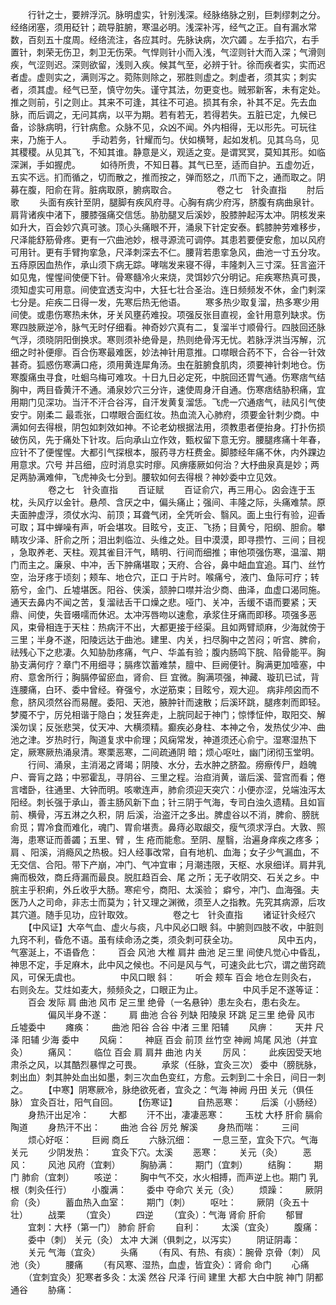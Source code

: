 <!-- { "loadSidebar": true } -->
　　行针之士，要辨浮沉。脉明虚实，针别浅深。经脉络脉之别，巨刺缪刺之分。经络闭塞，须用砭针；疏导脏腑，寒温必明。浅深补泻，经气之正。自有漏水常数，百刻五十度周。经络流注，各应其时。先脉诀病，次穴蠲 。左手掐穴，右手置针，刺荣无伤卫，刺卫无伤荣。气悍则针小而入浅，气涩则针大而入深；气滑则疾，气涩则迟。深则欲留，浅则入疾。候其气至，必辨于针。徐而疾者实，实而迟者虚。虚则实之，满则泻之。菀陈则除之，邪胜则虚之。刺虚者，须其实；刺实者，须其虚。经气已至，慎守勿失。谨守其法，勿更变也。贼邪新客，未有定处。推之则前，引之则止。其来不可逢，其往不可追。损其有余，补其不足。先去血脉，而后调之，无问其病，以平为期。若有若无，若得若失。五脏已定，九候已备，诊脉病明，行针病愈。众脉不见，众凶不闻。外内相得，无以形先。可玩往来，乃施于人。
　　手动若务，针耀而匀。伏如横弩，起如发机。见其乌乌，见其稷稷。从见其飞，不知其谁。静意是义，观适之变。是谓冥冥，莫知其形。如临深渊，手如握虎。
　　如待所贵，不知日暮。其气已至，适而自护。五虚勿近，五实不远。扪而循之，切而散之，推而按之，弹而怒之，爪而下之，通而取之。阴募在腹，阳俞在背。脏病取原，腑病取合。
　　
　　卷之七　针灸直指
　　肘后歌
　　头面有疾针至阴，腿脚有疾风府寻。心胸有病少府泻，脐腹有病曲泉针。肩背诸疾中渚下，腰膝强痛交信恁。胁肋腿叉后溪妙，股膝肿起泻太冲。阴核发来如升大，百会妙穴真可骇。顶心头痛眼不开，涌泉下针定安泰。鹤膝肿劳难移步，尺泽能舒筋骨疼。更有一穴曲池妙，根寻源流可调停。其患若要便安愈，加以风府可用针。更有手臂拘挛急，尺泽刺深去不仁。腰背若患挛急风，曲池一寸五分攻。五痔原因血热作，承山须下病无踪。哮喘发来寝不得，丰隆刺入三寸深。狂言盗汗如见鬼，惺惺间使便下针。骨寒髓冷火来烧，灵饵妙穴分明记。疟疾寒热真可畏，须知虚实可用意。间使宜透支沟中，大狂七壮合圣治。连日频频发不休，金门剌深七分是。疟疾二日得一发，先寒后热无他语。
　　寒多热少取复溜，热多寒少用间使。或患伤寒热未休，牙关风壅药难投。项强反张目直视，金针用意列缺求。伤寒四肢厥逆冷，脉气无时仔细看。神奇妙穴真有二，复溜半寸顺骨行。四肢回还脉气浮，须晓阴阳倒换求。寒则须补绝骨是，热则绝骨泻无忧。若脉浮洪当泻解，沉细之时补便瘳。百合伤寒最难医，妙法神针用意推。口噤眼合药不下，合谷一针效甚奇。狐惑伤寒满口疮，须用黄连犀角汤。虫在脏腑食肌肉，须要神针刺地仓。伤寒腹痛虫寻食，吐蛔乌梅可难攻。十日九日必定死，中脘回还胃气通。伤寒痞气结胸中，两目昏黄汗不通。涌泉妙穴三分许，速使周身汗自通。伤寒痞结胁积痛，宜用期门见深功。当汗不汗合谷泻，自汗发黄复溜恁。飞虎一穴通痞气，祛风引气使安宁。刚柔二 最乖张，口噤眼合面红妆。热血流入心肺府，须要金针刺少商。中满如何去得根，阴包如刺效如神。不论老幼根据法用，须教患者便抬身。打扑伤损破伤风，先于痛处下针攻。后向承山立作效，甄权留下意无穷。腰腿疼痛十年春，应针不了便惺惺。大都引气探根本，服药寻方枉费金。脚膝经年痛不休，内外踝边用意求。穴号 并吕细，应时消息实时瘳。风痹痿厥如何治？大杼曲泉真是妙；两足两胁满难伸，飞虎神灸七分到。腰软如何去得根？神妙委中立见效。
　　
　　卷之七　针灸直指
　　百证赋
　　百证俞穴，再三用心。囟会连于玉枕，头风疗以金针。悬颅、含厌之中，偏头痛止；强间、丰隆之际，头痛难禁。原夫面肿虚浮，须仗水沟、前顶；耳聋气闭，全凭听会、翳风。面上虫行有验，迎香可取；耳中蝉噪有声，听会堪攻。目眩兮，支正、飞扬；目黄兮，阳纲、胆俞。攀睛攻少泽、肝俞之所；泪出刺临泣、头维之处。目中漠漠，即寻攒竹、三间；目视 ，急取养老、天柱。观其雀目汗气，睛明、行间而细推；审他项强伤寒，温溜、期门而主之。廉泉、中冲，舌下肿痛堪取；天府、合谷，鼻中衄血宜追。耳门、丝竹空，治牙疼于顷刻；颊车、地仓穴，正口 于片时。喉痛兮，液门、鱼际可疗；转筋兮，金门、丘墟堪医。阳谷、侠溪，颔肿口噤并治少商、曲泽，血虚口渴同施。通天去鼻内不闻之苦，复溜祛舌干口燥之悲。哑门、关冲，舌缓不语而要紧；天鼎、间使，失音嗫嚅而休迟。太冲泻唇吻以速愈，承浆住牙痛而即移。项强多恶风，束骨相连于天柱：热病汗不出，大都更接于经渠。且如两臂顽麻，少海就傍于三里；半身不遂，阳陵远达于曲池。建里、内关，扫尽胸中之苦闷；听宫、脾俞，祛残心下之悲凄。久知胁肋疼痛，气户、华盖有验；腹内肠鸣下脘、陷骨能平。胸胁支满何疗？章门不用细寻；膈疼饮蓄难禁，膻中、巨阙便针。胸满更加噎塞，中府、意舍所行；胸膈停留瘀血，肾俞、巨 宜微。胸满项强，神藏、璇玑已试，背连腰痛，白环、委中曾经。脊强兮，水逆筋束；目眩兮，观大迎。 病非颅囟而不愈，脐风须然谷而易醒。委阳、天池，腋肿针而速散；后溪环跳，腿疼刺而即轻。梦魇不宁，厉兑相谐于隐白；发狂奔走，上脘同起于神门；惊悸怔仲，取阳交、解溪勿误；反张悲哭，仗天冲、大横须精。癫疾必身柱、本神之令，发热仗少冲、曲池之津。岁热时行，陶道复求中俞理；风痫常发，神道须还心俞宁。湿寒湿热下 定，厥寒厥热涌泉清。寒栗恶寒，二间疏通阴 暗；烦心呕吐，幽门闭彻玉堂明。
　　行间、涌泉，主消渴之肾竭；阴陵、水分，去水肿之脐盈。痨瘵传尸，趋魄户、膏肓之路；中邪霍乱，寻阴谷、三里之程。治疸消黄，谐后溪、营宫而看；倦言嗜卧，往通里、大钟而明。咳嗽连声，肺俞须迎天突穴：小便亦涩，兑端浊泻太阳经。刺长强于承山，善主肠风新下血；针三阴于气海，专司白浊久遗精。且如盲前、横骨，泻五淋之久积，阴 后溪，治盗汗之多出。脾虚谷以不消，脾俞、膀胱俞觅；胃冷食而难化，魂门、胃俞堪责。鼻痔必取龈交，瘦气须求浮白。大敦、照海，患寒证而善蠲；五里、臂 ，生 疮而能愈。至阴、屋翳，治遍身痒疾之疼多；肩 、阳溪，消瘾风之热极。妇人经事改常，自有地机、血海；女子少气漏血，不无交信、合阳。带下产崩，冲门、气冲宜审；月潮违限，天枢、水泉细详。肩井乳痈而极效，商丘痔漏而最良。脱肛趋百会、尾 之所；无子收阴交、石关之乡。中脘主乎积痢，外丘收乎大肠。寒疟兮，商阳、太溪验； 癖兮，冲门、血海强。夫医乃人之司命，非志士而莫为；针又理之渊微，须至人之指教。先究其病源，后攻其穴道。随手见功，应针取效。
　　
　　卷之七　针灸直指
　　诸证针灸经穴
　　【中风证】大卒气血、虚火与痰，凡中风必口眼 斜。中腑则四肢不收，中脏则九窍不利，昏危不语。虽有续命汤之类，须灸刺可获全功。
　　
　　风中五内，气塞涎上，不语昏危：
　　百会 风池 大椎 肩井 曲池 足三里 间使凡觉心中昏乱，神思不定，手足麻木，此中风之候也。不问是风与气，可速灸此七穴，谓之凿窍疏风，可保无虞也。
　　
　　中风口眼 斜：
　　听会 颊车 百会 地仓左则灸右， 右则灸左。艾炷如麦大，频频灸之，口眼正为止。
　　
　　中风手足不遂等证：
　　百会 发际 肩 曲池 风市 足三里 绝骨（一名悬钟）患左灸右，患右灸左。
　　
　　偏风半身不遂：
　　肩 曲池 合谷 列缺 阳陵泉 环跳 足三里 绝骨 风市 丘墟委中
　　瘫痪：
　　曲池 阳谷 合谷 中渚 三里 阳辅
　　风痹：
　　天井 尺泽 阳辅 少海 委中
　　风痫：
　　神庭 百会 前顶 丝竹空 神阙 鸠尾 风池（并宜灸）
　　痛风：
　　临位 百会 肩 肩井 曲池 内关
　　厉风：
　　此疾因受天地肃杀之风，以其酷烈暴悍之可畏。
　　承浆（任脉，宜灸三次） 委中（膀胱脉，刺出血）刺其肿处血出如墨，刺三次血色变红，方愈。云刺到二十余日，间日一刺之。
　　【中寒】阴寒厥冷，脉绝欲死者，宜灸之：气海 神阙 丹田 关元（俱任脉） 宜灸百壮，阳气自回。
　　【伤寒证】
　　自热恶寒：
　　后溪（小肠经）
　　身热汗出足冷：
　　大都
　　汗不出，凄凄恶寒：
　　玉枕 大杼 肝俞 膈俞 陶道
　　身热汗不出：
　　曲池 合谷 厉兑 解溪
　　身热而喘：
　　三间
　　烦心好呕：
　　巨阙 商丘
　　六脉沉细：
　　一息三至，宜灸下穴。气海 关元
　　少阴发热：
　　宜灸下穴。太溪
　　恶寒：
　　关元（灸）
　　恶风：
　　风池 风府（宜剌）
　　胸胁满：
　　期门（宜刺）
　　结胸：
　　期门 肺俞（宜刺）
　　咳逆：
　　胸中气不交，水火相搏，而声逆上也。期门 乳根（刺灸任行）
　　小腹满：
　　委中 夺命穴 关元（灸）
　　烦躁：
　　厥阴俞（灸）
　　蓄血热入血室：
　　期门（刺）
　　呕吐：
　　厥阴（灸五十壮）
　　战栗
　　（宜灸） 
　　四逆
　　（宜灸）：气海 肾俞 肝俞
　　郁冒
　　宜刺：大杼（第一门） 肺俞 肝俞
　　自利：
　　太溪（宜灸）
　　腹痛：
　　委中（刺） 关元（灸） 太冲 大渊（俱刺之，以泻实）
　　阴证阴毒：
　　关元 气海（宜灸）
　　头痛
　　（有风、有热、有痰）：腕骨 京骨（刺） 风池（灸）
　　腰痛
　　（有风寒、湿热，血虚，皆宜灸）：肾俞 命门
　　心痛
　　（宜刺宜灸）犯寒者多灸：太溪 然谷 尺泽 行间 建里 大都 大白中脘 神门 阴都 通谷
　　胁痛：
